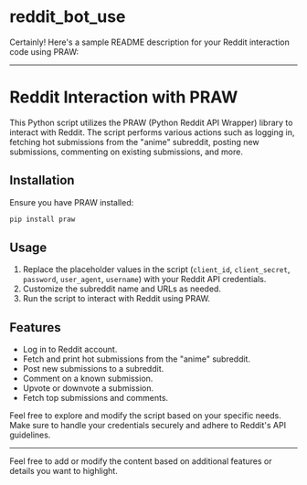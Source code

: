 # reddit_bot_use

Certainly! Here's a sample README description for your Reddit interaction code using PRAW:

---

# Reddit Interaction with PRAW

This Python script utilizes the PRAW (Python Reddit API Wrapper) library to interact with Reddit. The script performs various actions such as logging in, fetching hot submissions from the "anime" subreddit, posting new submissions, commenting on existing submissions, and more.

## Installation

Ensure you have PRAW installed:

```bash
pip install praw
```

## Usage

1. Replace the placeholder values in the script (`client_id`, `client_secret`, `password`, `user_agent`, `username`) with your Reddit API credentials.
2. Customize the subreddit name and URLs as needed.
3. Run the script to interact with Reddit using PRAW.

## Features

- Log in to Reddit account.
- Fetch and print hot submissions from the "anime" subreddit.
- Post new submissions to a subreddit.
- Comment on a known submission.
- Upvote or downvote a submission.
- Fetch top submissions and comments.

Feel free to explore and modify the script based on your specific needs. Make sure to handle your credentials securely and adhere to Reddit's API guidelines.

---

Feel free to add or modify the content based on additional features or details you want to highlight.

